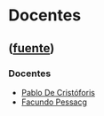 # Docentes
([fuente](https://campus.exactas.uba.ar/course/view.php?id=1028&section=8))
---
### Docentes

  - [Pablo De Cristóforis](mailto:pdecris@dc.uba.ar)
  - [Facundo Pessacg](mailto:fpessacg@dc.uba.ar)

